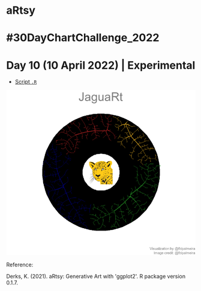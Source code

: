 # aRtsy

# #30DayChartChallenge_2022

# Day 10 (10 April 2022) | Experimental



- [Script `.R`]()

<img src="https://github.com/fblpalmeira/aRtsy/blob/main/data/experimental2.png">

Reference:

Derks, K. (2021). aRtsy: Generative Art with 'ggplot2'. R package version 0.1.7.

